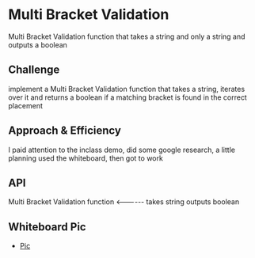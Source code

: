 # Multi Bracket Validation
<!-- Short summary or background information -->
Multi Bracket Validation function that takes a string and only a string and outputs a boolean

## Challenge
<!-- Description of the challenge -->
implement a Multi Bracket Validation function that takes a string, iterates over it and returns a boolean if a matching bracket is found in the correct placement

## Approach & Efficiency
<!-- What approach did you take? Why? What is the Big O space/time for this approach? -->
I paid attention to the inclass demo, did some google research, a little planning used the whiteboard, then got to work

## API
<!-- Description of each method publicly available to your Linked List -->
Multi Bracket Validation function <------ takes string outputs boolean

## Whiteboard Pic
* [Pic](../assets/multiBracketValidation.jpg)